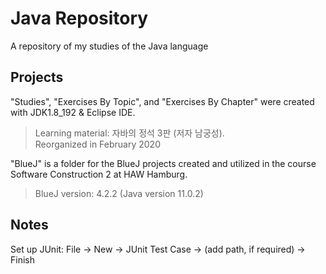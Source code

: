 # Java Repository
A repository of my studies of the Java language

## Projects
"Studies", "Exercises By Topic", and "Exercises By Chapter" were created with JDK1.8_192 & Eclipse IDE. <br>
> Learning material: 자바의 정석 3판 (저자 남궁성). <br> Reorganized in February 2020

"BlueJ" is a folder for the BlueJ projects created and utilized in the course Software Construction 2 at HAW Hamburg. <br>
> BlueJ version: 4.2.2 (Java version 11.0.2)

## Notes
Set up JUnit: File -> New -> JUnit Test Case -> (add path, if required) -> Finish
